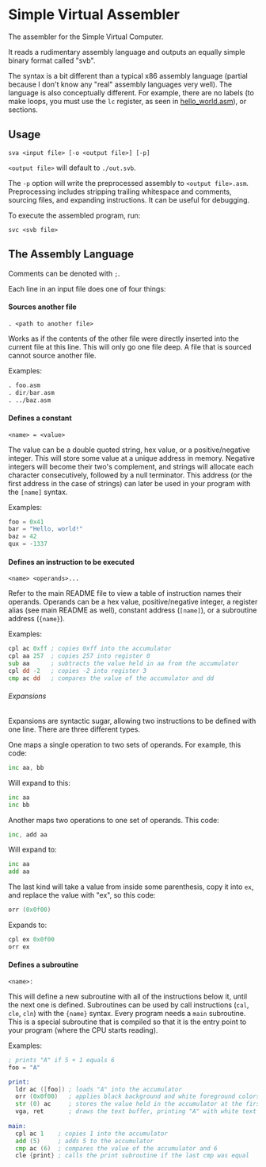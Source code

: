 # Simple Virtual Assembler

The assembler for the Simple Virtual Computer.

It reads a rudimentary assembly language and outputs an equally simple binary format called "svb".

The syntax is a bit different than a typical x86 assembly language (partial because I don't know any "real" assembly languages very well).
The language is also conceptually different. For example, there are no labels (to make loops, you must use the `lc` register, as seen in
[hello_world.asm](https://github.com/tteeoo/svc/blob/main/asm/hello_world.asm)), or sections.

## Usage

```
sva <input file> [-o <output file>] [-p]
```
`<output file>` will default to `./out.svb`.

The `-p` option will write the preprocessed assembly to `<output file>.asm`.
Preprocessing includes stripping trailing whitespace and comments, sourcing files, and expanding instructions.
It can be useful for debugging.

To execute the assembled program, run:
```
svc <svb file>
```

## The Assembly Language

Comments can be denoted with `;`.

Each line in an input file does one of four things:

#### Sources another file
```
. <path to another file>
```
Works as if the contents of the other file were directly inserted into the current file at this line.
This will only go one file deep. A file that is sourced cannot source another file.

Examples:
```asm
. foo.asm
. dir/bar.asm
. ../baz.asm
```

#### Defines a constant
```
<name> = <value>
```
The value can be a double quoted string, hex value, or a positive/negative integer.
This will store some value at a unique address in memory.
Negative integers will become their two's complement, and strings will allocate each character consecutively, followed by a null terminator.
This address (or the first address in the case of strings) can later be used in your program with the `[name]` syntax.

Examples:
```asm
foo = 0x41
bar = "Hello, world!"
baz = 42
qux = -1337
```

#### Defines an instruction to be executed
```
<name> <operands>...
```
Refer to the main README file to view a table of instruction names their operands.
Operands can be a hex value, positive/negative integer, a register alias (see main README as well), constant address (`[name]`), or a subroutine address (`{name}`).

Examples:
```asm
cpl ac 0xff ; copies 0xff into the accumulator
cpl aa 257  ; copies 257 into register 0
sub aa      ; subtracts the value held in aa from the accumulator
cpl dd -2   ; copies -2 into register 3
cmp ac dd   ; compares the value of the accumulator and dd
```

###### Expansions
Expansions are syntactic sugar, allowing two instructions to be defined with one line.
There are three different types.

One maps a single operation to two sets of operands. 
For example, this code:
```asm
inc aa, bb
```
Will expand to this:
```asm
inc aa
inc bb
```

Another maps two operations to one set of operands.
This code:
```asm
inc, add aa
```
Will expand to:
```asm
inc aa
add aa
```

The last kind will take a value from inside some parenthesis, copy it into `ex`, and replace the value with "ex", so this code:
```asm
orr (0x0f00)
```
Expands to:
```asm
cpl ex 0x0f00
orr ex
```

#### Defines a subroutine
```
<name>:
```
This will define a new subroutine with all of the instructions below it, until the next one is defined.
Subroutines can be used by call instructions (`cal`, `cle`, `cln`) with the `{name}` syntax.
Every program needs a `main` subroutine. This is a special subroutine that is compiled so that it is the entry point to your program (where the CPU starts reading).

Examples:
```asm
; prints "A" if 5 + 1 equals 6
foo = "A"

print:
  ldr ac ([foo]) ; loads "A" into the accumulator
  orr (0x0f00)   ; applies black background and white foreground colors to the accumulator
  str (0) ac     ; stores the value held in the accumulator at the first address in memory
  vga, ret       ; draws the text buffer, printing "A" with white text and black background
  
main:
  cpl ac 1    ; copies 1 into the accumulator
  add (5)     ; adds 5 to the accumulator
  cmp ac (6)  ; compares the value of the accumulator and 6
  cle {print} ; calls the print subroutine if the last cmp was equal
```

